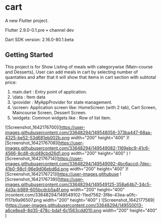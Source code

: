# cart

A new Flutter project.

Flutter 2.9.0-0.1.pre • channel dev

Dart SDK version: 2.16.0-80.1.beta 

## Getting Started

This project is for Show Listing of meals with categorywise (Main-course and Desserts),
User can add meals in cart by selecting number of quantaties and after that it will show that items in cart section with subtotal price:

1. main.dart : Entry point of application.
2. \data : Item data
3. \provider : MyAppProvider for state management.
4. \screen: Application screen like: HomeScreen (with 2 tab), Cart Screen, Maincourse Screen, Dessert Screen.
5. \widgets: Common widgets like : Row of list item.


![Screenshot_1642176700](https://user-images.githubusercontent.com/33648294/149548056-373ba447-68aa-4325-be52-53d681eb002b.png width="200" height="400" )![Screenshot_1642176708](https://user-images.githubusercontent.com/33648294/149549082-1169ebc9-41c6-4566-8cd8-dcd49cbd26d1.png width="200" height="400" )
![Screenshot_1642176714](https://user-images.githubusercontent.com/33648294/149549092-4bc6accd-7dec-41b0-98cf-96e9d06ebd6d.png width="200" height="400" )![Screenshot_1642176721](https://user-images.githubuse
![Screenshot_1642176739](https://user-images.githubusercontent.com/33648294/149549125-358a64b7-34c5-4d3a-b989-605bcdcb5a4f.png width="200" height="400" )rcontent.com/33648294/149549102-11ed7562-3f8e-43ea-a0fc-f117b9a96507.png width="200" height="400" )
![Screenshot_1642177569](https://user-images.githubusercontent.com/33648294/149550013-a6ce8ea9-8d35-478c-bdaf-6c1563cdd010.png width="200" height="400" )


